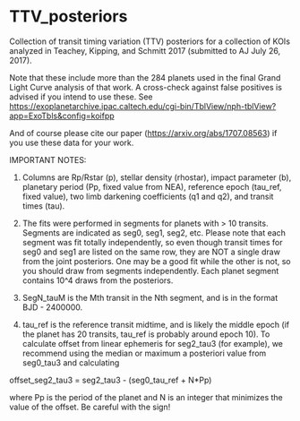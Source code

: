 # TTV_posteriors

Collection of transit timing variation (TTV) posteriors for a collection of KOIs analyzed in Teachey, Kipping, and Schmitt 2017 (submitted to AJ July 26, 2017). 

Note that these include more than the 284 planets used in the final Grand Light Curve analysis of that work. A cross-check against false positives is advised if you intend to use these. See https://exoplanetarchive.ipac.caltech.edu/cgi-bin/TblView/nph-tblView?app=ExoTbls&config=koifpp

And of course please cite our paper (https://arxiv.org/abs/1707.08563) if you use these data for your work.


IMPORTANT NOTES:
1) Columns are Rp/Rstar (p), stellar density (rhostar), impact parameter (b), planetary period (Pp, fixed value from NEA), reference epoch (tau_ref, fixed value), two limb darkening coefficients (q1 and q2), and transit times (tau).

2) The fits were performed in segments for planets with > 10 transits. Segments are indicated as seg0, seg1, seg2, etc. Please note that each segment was fit totally independently, so even though transit times for seg0 and seg1 are listed on the same row, they are NOT a single draw from the joint posteriors. One may be a good fit while the other is not, so you should draw from segments independently. Each planet segment contains 10^4 draws from the posteriors. 

3) SegN_tauM is the Mth transit in the Nth segment, and is in the format BJD - 2400000.

4) tau_ref is the reference transit midtime, and is likely the middle epoch (if the planet has 20 transits, tau_ref is probably around epoch 10). To calculate offset from linear ephemeris for seg2_tau3 (for example), we recommend using the median or maximum a posteriori value from seg0_tau3 and calculating

offset_seg2_tau3 = seg2_tau3 - (seg0_tau_ref + N*Pp)

where Pp is the period of the planet and N is an integer that minimizes the value of the offset. Be careful with the sign!
